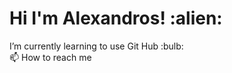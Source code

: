 <html>
<head>
</head>
<body>

<h1>Hi I'm Alexandros! :alien:</h1>
<p>I’m currently learning to use Git Hub :bulb:<br>
 📫 How to reach me</p>

</body>
</html>
